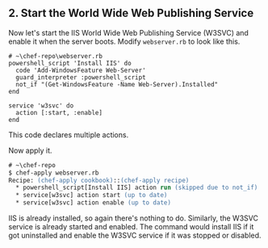 ## 2. Start the World Wide Web Publishing Service

Now let's start the IIS World Wide Web Publishing Service (W3SVC) and enable it when the server boots. Modify <code class="file-path">webserver.rb</code> to look like this.

```ruby-Win32
# ~\chef-repo\webserver.rb
powershell_script 'Install IIS' do
  code 'Add-WindowsFeature Web-Server'
  guard_interpreter :powershell_script
  not_if "(Get-WindowsFeature -Name Web-Server).Installed"
end

service 'w3svc' do
  action [:start, :enable]
end
```

This code declares multiple actions.

Now apply it.

```ps
# ~\chef-repo
$ chef-apply webserver.rb
Recipe: (chef-apply cookbook)::(chef-apply recipe)
  * powershell_script[Install IIS] action run (skipped due to not_if)
  * service[w3svc] action start (up to date)
  * service[w3svc] action enable (up to date)
```

IIS is already installed, so again there's nothing to do. Similarly, the W3SVC service is already started and enabled. The command would install IIS if it got uninstalled and enable the W3SVC service if it was stopped or disabled.
